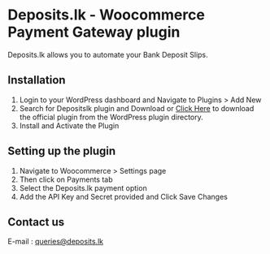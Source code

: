 # Deposits.lk - Woocommerce Payment Gateway plugin
Deposits.lk allows you to automate your Bank Deposit Slips.

## Installation
1. Login to your WordPress dashboard and Navigate to Plugins > Add New
2. Search for Depositslk plugin and Download or [Click Here](https://wordpress.org/plugins/depositslk-woocommerce/) to download the official plugin from the WordPress plugin directory. 
3. Install and Activate the Plugin

## Setting up the plugin
1. Navigate to Woocommerce > Settings page
2. Then click on Payments tab
3. Select the Deposits.lk payment option
4. Add the API Key and Secret provided and Click Save Changes

## Contact us
E-mail : queries@deposits.lk